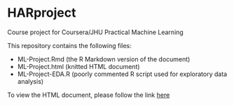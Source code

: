 # HARproject
Course project for Coursera/JHU Practical Machine Learning

This repository contains the following files:

- ML-Project.Rmd (the R Markdown version of the document)
- ML-Project.html (knitted HTML document)
- ML-Project-EDA.R (poorly commented R script used for exploratory data analysis)
 
To view the HTML document, please follow the link 
[here](http://cklopfenstein.github.io/HARproject)
